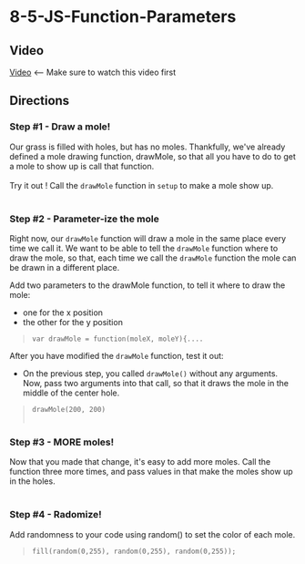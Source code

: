 # 8-5-JS-Function-Parameters

## Video

[Video](https://youtu.be/ptyuZL6I56c) <-- Make sure to watch this video first

## Directions

### Step #1 - Draw a mole! <br>

Our grass is filled with holes, but has no moles. Thankfully, we've already defined a mole drawing function, drawMole, so that all you have to do to get a mole to show up is call that function.
<br><br>
Try it out ! Call the `drawMole` function in `setup` to make a mole show up.
<br><br>

### Step #2 - Parameter-ize the mole <br>

Right now, our `drawMole` function will draw a mole in the same place every time we call it. We want to be able to tell the `drawMole` function where to draw the mole, so that, each time we call the `drawMole` function the mole can be drawn in a different place.
<br>

Add two parameters to the drawMole function, to tell it where to draw the mole:

- one for the x position
- the other for the y position

> `var drawMole = function(moleX, moleY){....`
> <br>

After you have modified the `drawMole` function, test it out:

- On the previous step, you called `drawMole()` without any arguments. Now, pass two arguments into that call, so that it draws the mole in the middle of the center hole.

> `drawMole(200, 200)`
> <br><br>

### Step #3 - MORE moles! <br>

Now that you made that change, it's easy to add more moles. Call the function three more times, and pass values in that make the moles show up in the holes.
<br><br>

### Step #4 - Radomize! <br>

Add randomness to your code using random() to set the color of each mole.

> `fill(random(0,255), random(0,255), random(0,255));`
